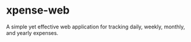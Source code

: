 # xpense-web
A simple yet effective web application for tracking daily, weekly, monthly, and yearly expenses.
